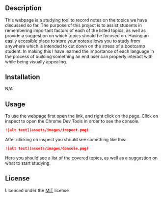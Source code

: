 # <Bootcamp Prework Study Guide>

## Description

This webpage is a studying tool to record notes on the topics we have discussed so far. The purpose of this project is to 
assist students in remembering important factors of each of the listed topics, as well as provide a suggestion on which 
topics should be focused on. Having an easily accesible place to store your notes allows you to study from anywhere which
is intended to cut down on the stress of a bootcamp student. In making this I have learned the importance of each language
in the process of building something an end user can properly interact with while being visually appealing.

## Installation

N/A

## Usage

To use the webpage first open the link, and right click on the page. Click on inspect to open the Chrome Dev Tools in order to see the console.

```md
![alt text](assets/images/inspect.png)
```

After clicking on inspect you should see something like this:

```md
![alt text](assets/images/Console.png)
```

Here you should see a list of the covered topics, as well as a suggestion on what to start studying.


## License

Licensed under the [MIT](https://github.com/AranosBanazir/prework-study-guide/blob/main/LICENSE) license

